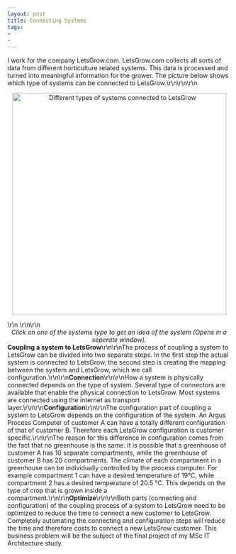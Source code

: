 ```yaml
---
layout: post
title: Connecting Systems
tags:
- 
- 
---
```


I work for the company LetsGrow.com. LetsGrow.com collects all sorts of data from different horticulture related systems. This data is processed and turned into meaningful information for the grower. The picture below shows which type of systems can be connected to LetsGrow.\r\n\r\n<!--more-->\r\n<p style="text-align: center;"><img class="size-full wp-image-175  aligncenter" title="LetsGrow connections to systems" usemap="#visImageMap" src="http://kalkie.dyndns.org/wp-content/uploads/2010/04/LetsGrow-connections-to-systems.png" alt="Different types of systems connected to LetsGrow" width="483" height="500" /></p>\r\n<map name="visImageMap"> <area onclick="return OnShapeClick(0,104);" onmouseover="UpdateTooltip(this,0,104)" onkeyup="OnShapeKey(0,104);" shape="POLYGON" coords="422,174,421,174,420,174,420,174,419,174,418,174,417,173,417,173,416,173,415,172,415,172,414,172,413,171,413,171,412,171,411,170,411,170,410,169,410,169,409,168,408,168,408,167,407,167,407,166,406,166,406,201,407,202,407,202,408,203,408,203,409,204,410,204,410,204,411,205,411,205,412,206,413,206,413,206,414,207,415,207,415,207,416,207,417,208,417,208,418,208,419,208,420,209,420,209,421,209,422,209,422,174,421,174,421,209,422,208,421,208,421,208,420,208,419,207,419,207,418,207,418,207,417,207,417,207,417,207,416,206,416,206,415,206,415,206,414,206,414,206,414,205,413,205,413,205,412,205,412,204,412,204,411,204,411,204,410,203,410,203,410,203,409,203,409,202,409,202,408,202,408,201,408,201,407,201,407,200,407,200,407,166,406,167,406,167,407,168,407,168,407,168,408,169,408,169,409,169,409,170,409,170,410,170,410,171,411,171,411,171,411,171,412,172,412,172,412,172,413,172,413,173,414,173,414,173,415,173,415,173,416,174,416,174,417,174,417,174,417,174,418,174,418,175,419,175,419,175,420,175,420,175,421,175,421,175,422,175,422,175" href="http://www.hoogendoorn.ca/Products_12/040+Nomad.htm" target="_blank" /> <area onclick="return OnShapeClick(0,104);" onmouseover="UpdateTooltip(this,0,104)" onkeyup="OnShapeKey(0,104);" shape="POLYGON" coords="422,174,447,161,431,152,406,166,407,166,407,167,408,168,408,168,409,168,410,169,410,169,411,170,411,170,412,171,413,171,413,171,414,172,415,172,415,172,416,173,417,173,417,173,418,174,419,174,420,174,420,174,421,174,422,174,422,173,422,173,421,173,421,173,420,173,420,173,419,173,418,173,418,172,417,172,417,172,417,172,416,172,416,171,415,171,415,171,414,171,414,171,414,170,413,170,413,170,412,170,412,169,412,169,411,169,411,169,410,168,410,168,410,168,409,168,409,167,409,167,408,167,408,166,408,166,407,166,407,165,407,165,432,153,447,162,421,174" href="http://www.hoogendoorn.ca/Products_12/040+Nomad.htm" target="_top" /> <area onclick="return OnShapeClick(0,104);" onmouseover="UpdateTooltip(this,0,104)" onkeyup="OnShapeKey(0,104);" shape="POLYGON" coords="446,196,447,195,447,195,447,161,447,161,431,152,406,166,406,166,406,166,406,166,406,166,406,201,406,201,407,202,407,202,408,203,408,203,409,204,410,204,410,204,411,205,411,205,412,206,413,206,413,206,414,207,415,207,415,207,416,207,417,208,417,208,418,208,419,208,420,209,420,209,421,209,422,209,422,209,446,196" href="http://www.hoogendoorn.ca/Products_12/040+Nomad.htm" target="_top" /> <area onclick="return OnShapeClick(0,104);" onmouseover="UpdateTooltip(this,0,104)" onkeyup="OnShapeKey(0,104);" shape="POLYGON" coords="403,131,403,152,451,152,451,131,403,131" href="http://www.hoogendoorn.ca/Products_12/040+Nomad.htm" target="_blank" /> <area onclick="return OnShapeClick(0,135);" onmouseover="UpdateTooltip(this,0,135)" onkeyup="OnShapeKey(0,135);" shape="POLYGON" coords="138,439,137,439,137,439,136,439,135,439,134,438,134,438,133,438,132,438,132,437,131,437,130,437,130,436,129,436,128,436,128,435,127,435,126,434,126,434,125,433,125,433,124,432,124,432,123,431,123,431,123,466,123,467,124,467,124,467,125,468,125,468,126,469,127,469,127,470,128,470,128,470,129,471,130,471,130,471,131,472,132,472,132,472,133,473,134,473,134,473,135,473,136,473,137,474,137,474,138,474,138,439,137,439,137,474,138,473,137,473,137,473,136,473,136,472,135,472,135,472,134,472,134,472,133,472,133,472,132,471,132,471,132,471,131,471,131,471,130,470,130,470,129,470,129,470,129,469,128,469,128,469,127,469,127,468,127,468,126,468,126,468,126,467,125,467,125,467,125,467,124,466,124,466,124,466,123,465,123,465,124,431,122,432,122,432,123,432,123,433,124,433,124,434,125,434,125,434,125,435,126,435,126,435,126,436,127,436,127,436,128,436,128,437,128,437,129,437,129,437,130,438,130,438,131,438,131,438,132,438,132,439,132,439,133,439,133,439,134,439,134,439,135,440,135,440,136,440,136,440,137,440,137,440,137,440,138,440,138,440" href="http://www.afas.nl/Software/Profit-Algemeen/Profit-Algemeen.aspx" target="_top" /> <area onclick="return OnShapeClick(0,135);" onmouseover="UpdateTooltip(this,0,135)" onkeyup="OnShapeKey(0,135);" shape="POLYGON" coords="138,439,163,426,148,417,123,431,123,431,124,432,124,432,125,433,125,433,126,434,126,434,127,435,128,435,128,436,129,436,130,436,130,437,131,437,132,437,132,438,133,438,134,438,134,438,135,439,136,439,137,439,137,439,138,439,138,438,138,438,137,438,137,438,136,438,136,438,135,438,135,437,134,437,134,437,133,437,133,437,132,437,132,436,132,436,131,436,131,436,130,436,130,435,130,435,129,435,129,435,128,434,128,434,127,434,127,434,127,433,126,433,126,433,126,432,125,432,125,432,125,432,124,431,124,431,124,431,123,430,123,430,148,418,163,426,138,438" href="http://www.afas.nl/Software/Profit-Algemeen/Profit-Algemeen.aspx" target="_top" /> <area onclick="return OnShapeClick(0,135);" onmouseover="UpdateTooltip(this,0,135)" onkeyup="OnShapeKey(0,135);" shape="POLYGON" coords="163,461,163,460,163,460,163,426,163,426,148,417,123,431,123,431,123,431,123,431,123,431,123,466,123,466,123,467,124,467,124,467,125,468,125,468,126,469,127,469,127,470,128,470,128,470,129,471,130,471,130,471,131,472,132,472,132,472,133,473,134,473,134,473,135,473,136,473,137,474,137,474,138,474,138,474,163,461" href="http://www.afas.nl/Software/Profit-Algemeen/Profit-Algemeen.aspx" target="_top" /> <area onclick="return OnShapeClick(0,135);" onmouseover="UpdateTooltip(this,0,135)" onkeyup="OnShapeKey(0,135);" shape="POLYGON" coords="160,395,160,376,126,376,126,395,125,395,125,416,161,416,161,395,160,395" href="http://www.afas.nl/Software/Profit-Algemeen/Profit-Algemeen.aspx" target="_blank" /> <area onclick="return OnShapeClick(0,134);" onmouseover="UpdateTooltip(this,0,134)" onkeyup="OnShapeKey(0,134);" shape="POLYGON" coords="245,464,244,464,243,464,242,464,242,464,241,464,240,463,239,463,239,463,238,462,237,462,237,462,236,461,235,461,235,461,234,460,233,460,233,459,232,459,232,458,231,458,231,458,230,457,230,456,229,456,229,491,230,492,230,492,231,493,231,493,232,494,232,494,233,494,234,495,234,495,235,496,235,496,236,496,237,497,237,497,238,497,239,498,239,498,240,498,241,498,242,498,242,499,243,499,244,499,245,499,245,464,244,464,244,499,244,498,244,498,243,498,243,498,242,498,242,497,241,497,241,497,240,497,240,497,239,497,239,496,238,496,238,496,238,496,237,496,237,496,236,495,236,495,235,495,235,495,235,494,234,494,234,494,233,494,233,493,233,493,232,493,232,493,232,492,231,492,231,492,231,491,230,491,230,491,230,490,230,490,230,456,229,457,229,457,229,458,230,458,230,458,230,459,231,459,231,460,232,460,232,460,232,460,233,461,233,461,234,461,234,461,234,462,235,462,235,462,236,462,236,463,237,463,237,463,238,463,238,464,238,464,239,464,239,464,240,464,240,464,241,465,241,465,241,465,242,465,242,465,243,465,243,465,244,465,244,465,244,465" href="http://www.letsgrow.com/EN/Products/02i4All/" target="_top" /> <area onclick="return OnShapeClick(0,134);" onmouseover="UpdateTooltip(this,0,134)" onkeyup="OnShapeKey(0,134);" shape="POLYGON" coords="245,464,270,451,254,442,229,456,230,457,230,457,231,458,231,458,232,459,232,459,233,459,233,460,234,460,235,461,235,461,236,461,237,462,237,462,238,462,239,463,239,463,240,463,241,464,242,464,242,464,243,464,244,464,245,464,245,463,244,463,244,463,243,463,243,463,242,463,242,463,241,463,241,462,240,462,240,462,239,462,239,462,238,462,238,461,238,461,237,461,237,461,236,461,236,460,235,460,235,460,235,459,234,459,234,459,233,459,233,458,233,458,232,458,232,458,232,457,231,457,231,457,231,456,230,456,230,456,230,455,230,455,255,443,269,452,244,464" href="http://www.letsgrow.com/EN/Products/02i4All/" target="_top" /> <area onclick="return OnShapeClick(0,134);" onmouseover="UpdateTooltip(this,0,134)" onkeyup="OnShapeKey(0,134);" shape="POLYGON" coords="269,486,270,485,270,485,270,451,270,451,254,442,229,456,229,456,229,456,229,456,229,456,229,491,229,491,230,492,230,492,231,493,231,493,232,494,232,494,233,494,234,495,234,495,235,496,235,496,236,496,237,497,237,497,238,497,239,498,239,498,240,498,241,498,242,498,242,499,243,499,244,499,245,499,245,499,269,486" href="http://www.letsgrow.com/EN/Products/02i4All/" target="_top" /> <area onclick="return OnShapeClick(0,134);" onmouseover="UpdateTooltip(this,0,134)" onkeyup="OnShapeKey(0,134);" shape="POLYGON" coords="247,421,239,421,235,421,235,442,239,442,247,442,264,442,264,421,247,421" href="http://www.letsgrow.com/EN/Products/02i4All/" target="_top" /> <area onclick="return OnShapeClick(0,133);" onmouseover="UpdateTooltip(this,0,133)" onkeyup="OnShapeKey(0,133);" shape="POLYGON" coords="354,433,353,433,353,433,352,433,351,433,350,432,350,432,349,432,348,431,348,431,347,431,346,431,346,430,345,430,344,429,344,429,343,429,342,428,342,428,341,427,341,427,340,426,340,426,339,425,339,425,339,460,339,460,340,461,340,461,341,462,341,462,342,463,343,463,343,464,344,464,344,464,345,465,346,465,346,465,347,466,348,466,348,466,349,466,350,467,350,467,351,467,352,467,353,467,353,468,354,468,354,433,353,433,353,468,354,467,353,467,353,467,352,466,352,466,351,466,351,466,350,466,350,466,349,466,349,465,348,465,348,465,348,465,347,465,347,464,346,464,346,464,345,464,345,464,345,463,344,463,344,463,343,463,343,462,343,462,342,462,342,462,342,461,341,461,341,461,341,460,340,460,340,460,340,460,339,459,339,459,340,425,338,426,338,426,339,426,339,427,340,427,340,428,341,428,341,428,341,429,342,429,342,429,342,429,343,430,343,430,344,430,344,430,344,431,345,431,345,431,346,431,346,432,347,432,347,432,348,432,348,432,348,433,349,433,349,433,350,433,350,433,351,433,351,434,352,434,352,434,353,434,353,434,353,434,354,434,354,434" href="http://www.match-online.nl/Default.aspx" target="_top" /> <area onclick="return OnShapeClick(0,133);" onmouseover="UpdateTooltip(this,0,133)" onkeyup="OnShapeKey(0,133);" shape="POLYGON" coords="354,433,379,419,364,411,339,425,339,425,340,426,340,426,341,427,341,427,342,428,342,428,343,429,344,429,344,429,345,430,346,430,346,431,347,431,348,431,348,431,349,432,350,432,350,432,351,433,352,433,353,433,353,433,354,433,354,432,354,432,353,432,353,432,352,432,352,432,351,431,351,431,350,431,350,431,349,431,349,431,348,430,348,430,348,430,347,430,347,430,346,429,346,429,346,429,345,429,345,428,344,428,344,428,343,428,343,427,343,427,342,427,342,427,342,426,341,426,341,426,341,425,340,425,340,425,340,424,339,424,339,424,364,412,379,420,354,432" href="http://www.match-online.nl/Default.aspx" target="_top" /> <area onclick="return OnShapeClick(0,133);" onmouseover="UpdateTooltip(this,0,133)" onkeyup="OnShapeKey(0,133);" shape="POLYGON" coords="358,414,339,425,339,425,339,425,339,425,339,425,339,460,339,460,339,460,340,461,340,461,341,462,341,462,342,463,343,463,343,464,344,464,344,464,345,465,346,465,346,465,347,466,348,466,348,466,349,466,350,467,350,467,351,467,352,467,353,467,353,468,354,468,354,468,379,454,379,454,379,454,379,419,379,419,369,414,396,414,396,392,353,392,348,392,306,392,306,414,348,414,353,414,358,414" href="http://www.match-online.nl/Default.aspx" target="_top" /> <area onclick="return OnShapeClick(0,132);" onmouseover="UpdateTooltip(this,0,132)" onkeyup="OnShapeKey(0,132);" shape="POLYGON" coords="74,375,73,375,72,375,71,374,71,374,70,374,69,374,69,373,68,373,67,373,66,373,66,372,65,372,64,371,64,371,63,371,63,370,62,370,61,369,61,369,60,368,60,368,59,367,59,367,58,366,58,402,59,402,59,403,60,403,60,404,61,404,61,404,62,405,63,405,63,406,64,406,65,406,65,407,66,407,67,407,67,408,68,408,69,408,69,408,70,409,71,409,71,409,72,409,73,409,74,409,74,375,73,375,73,409,73,408,73,408,72,408,72,408,71,408,71,408,70,408,70,407,69,407,69,407,68,407,68,407,67,407,67,406,67,406,66,406,66,406,66,406,65,406,65,405,64,405,64,405,63,405,63,404,63,404,62,404,62,404,62,403,61,403,61,403,61,402,60,402,60,402,60,402,59,401,59,401,59,401,59,366,58,367,58,368,58,368,59,368,59,369,60,369,60,370,60,370,61,370,61,370,61,371,62,371,62,371,63,372,63,372,64,372,64,372,64,373,65,373,65,373,66,373,66,374,67,374,67,374,67,374,68,374,68,374,69,375,69,375,70,375,70,375,71,375,71,375,72,375,72,376,73,376,73,376,73,376,73,376" href="http://www.microsoft.com/dynamics/en/us/products/nav-overview.aspx" target="_top" /> <area onclick="return OnShapeClick(0,132);" onmouseover="UpdateTooltip(this,0,132)" onkeyup="OnShapeKey(0,132);" shape="POLYGON" coords="74,375,99,361,83,353,58,366,59,367,59,367,60,368,60,368,61,369,61,369,62,370,63,370,63,371,64,371,64,371,65,372,66,372,66,373,67,373,68,373,69,373,69,374,70,374,71,374,71,374,72,375,73,375,74,375,74,374,73,374,73,374,72,374,72,373,71,373,71,373,70,373,70,373,69,373,69,373,68,372,68,372,68,372,67,372,67,372,66,371,66,371,66,371,65,371,65,370,64,370,64,370,63,370,63,369,63,369,62,369,62,369,62,368,61,368,61,368,61,367,60,367,60,367,60,366,59,366,59,366,59,366,84,354,99,362,73,374" href="http://www.microsoft.com/dynamics/en/us/products/nav-overview.aspx" target="_top" /> <area onclick="return OnShapeClick(0,132);" onmouseover="UpdateTooltip(this,0,132)" onkeyup="OnShapeKey(0,132);" shape="POLYGON" coords="114,333,114,314,47,314,47,333,33,333,33,355,79,355,58,366,58,366,58,366,58,366,58,366,58,402,58,402,59,402,59,403,60,403,60,404,61,404,61,404,62,405,63,405,63,406,64,406,65,406,65,407,66,407,67,407,67,408,68,408,69,408,69,408,70,409,71,409,71,409,72,409,73,409,74,409,74,409,98,396,99,396,99,396,99,361,99,361,87,355,128,355,128,333,114,333" href="http://www.microsoft.com/dynamics/en/us/products/nav-overview.aspx" target="_top" /> <area onclick="return OnShapeClick(0,131);" onmouseover="UpdateTooltip(this,0,131)" onkeyup="OnShapeKey(0,131);" shape="POLYGON" coords="415,370,415,370,414,370,413,370,412,370,412,369,411,369,410,369,410,368,409,368,408,368,408,368,407,367,406,367,406,366,405,366,404,366,404,365,403,365,403,364,402,364,401,363,401,363,400,362,400,362,400,397,400,397,401,398,401,398,402,399,403,399,403,400,404,400,404,401,405,401,406,401,406,402,407,402,408,402,408,403,409,403,410,403,410,403,411,404,412,404,412,404,413,404,414,404,415,405,415,405,415,370,414,370,414,405,415,404,415,404,414,404,414,403,413,403,412,403,412,403,411,403,411,403,411,403,410,402,410,402,409,402,409,402,408,402,408,401,408,401,407,401,407,401,406,401,406,400,405,400,405,400,405,400,404,399,404,399,404,399,403,399,403,398,403,398,402,398,402,397,402,397,401,397,401,397,401,396,401,396,401,362,399,363,400,363,400,363,401,364,401,364,401,365,402,365,402,365,403,366,403,366,403,366,404,366,404,367,405,367,405,367,405,367,406,368,406,368,407,368,407,368,407,369,408,369,408,369,409,369,409,369,410,370,410,370,411,370,411,370,411,370,412,370,412,371,413,371,413,371,414,371,414,371,415,371,415,371,415,371" href="http://www.letsgrow.com/EN/Products/05Teleview/" target="_top" /> <area onclick="return OnShapeClick(0,131);" onmouseover="UpdateTooltip(this,0,131)" onkeyup="OnShapeKey(0,131);" shape="POLYGON" coords="415,370,441,356,425,348,400,362,400,362,401,363,401,363,402,364,403,364,403,365,404,365,404,366,405,366,406,366,406,367,407,367,408,368,408,368,409,368,410,368,410,369,411,369,412,369,412,370,413,370,414,370,415,370,415,370,416,369,415,369,415,369,414,369,414,369,413,369,413,368,412,368,411,368,411,368,411,368,410,368,410,367,409,367,409,367,408,367,408,367,408,366,407,366,407,366,406,366,406,365,405,365,405,365,405,365,404,364,404,364,404,364,403,364,403,363,403,363,402,363,402,362,402,362,401,362,401,361,401,361,401,361,425,349,440,357,415,369" href="http://www.letsgrow.com/EN/Products/05Teleview/" target="_top" /> <area onclick="return OnShapeClick(0,131);" onmouseover="UpdateTooltip(this,0,131)" onkeyup="OnShapeKey(0,131);" shape="POLYGON" coords="428,328,423,328,395,328,395,350,422,350,400,362,400,362,400,362,400,362,400,362,400,397,400,397,400,397,401,398,401,398,402,399,403,399,403,400,404,400,404,401,405,401,406,401,406,402,407,402,408,402,408,403,409,403,410,403,410,403,411,404,412,404,412,404,413,404,414,404,415,405,415,405,415,405,440,391,441,391,441,391,441,356,441,356,429,350,458,350,458,328,428,328" href="http://www.letsgrow.com/EN/Products/05Teleview/" target="_top" /> <area onclick="return OnShapeClick(0,130);" onmouseover="UpdateTooltip(this,0,130)" onkeyup="OnShapeKey(0,130);" shape="POLYGON" coords="448,273,447,272,446,272,445,272,445,272,444,272,443,271,443,271,442,271,441,271,440,270,440,270,439,270,438,269,438,269,437,268,437,268,436,268,435,267,435,267,434,266,434,266,433,265,433,265,432,264,432,299,433,300,433,300,434,301,434,301,435,302,435,302,436,303,437,303,437,303,438,304,439,304,439,304,440,305,440,305,441,305,442,306,443,306,443,306,444,306,445,307,445,307,446,307,447,307,448,307,448,273,447,273,447,307,447,306,447,306,446,306,446,306,445,306,445,305,444,305,444,305,443,305,443,305,442,305,442,305,441,304,441,304,441,304,440,304,440,304,439,303,439,303,439,303,438,303,438,302,437,302,437,302,437,302,436,301,436,301,436,301,435,301,435,300,435,300,434,300,434,300,434,299,433,299,433,299,433,299,433,264,432,265,432,265,432,266,433,266,433,267,434,267,434,267,434,268,435,268,435,268,435,268,436,269,436,269,437,269,437,270,438,270,438,270,438,270,439,271,439,271,440,271,440,271,441,271,441,272,441,272,442,272,442,272,443,272,443,272,444,273,444,273,445,273,445,273,446,273,446,273,446,273,447,273,447,274,447,274" href="http://www.thegreenery.com/?pag=212" target="_top" /> <area onclick="return OnShapeClick(0,130);" onmouseover="UpdateTooltip(this,0,130)" onkeyup="OnShapeKey(0,130);" shape="POLYGON" coords="448,273,473,259,457,250,432,264,433,265,433,265,434,266,434,266,435,267,435,267,436,268,437,268,437,268,438,269,438,269,439,270,440,270,440,270,441,271,442,271,443,271,443,271,444,272,445,272,445,272,446,272,447,272,448,273,448,272,447,272,447,271,446,271,446,271,445,271,445,271,444,271,444,270,443,270,443,270,442,270,442,270,441,270,441,269,441,269,440,269,440,269,439,269,439,268,439,268,438,268,438,268,437,267,437,267,437,267,436,267,436,266,436,266,435,266,435,265,435,265,434,265,434,264,434,264,433,264,433,263,433,263,458,251,473,260,447,272" href="http://www.thegreenery.com/?pag=212" target="_top" /> <area onclick="return OnShapeClick(0,130);" onmouseover="UpdateTooltip(this,0,130)" onkeyup="OnShapeKey(0,130);" shape="POLYGON" coords="472,294,473,293,473,293,473,259,473,259,457,250,432,264,432,264,432,264,432,264,432,264,432,299,432,299,433,300,433,300,434,301,434,301,435,302,435,302,436,303,437,303,437,303,438,304,439,304,439,304,440,305,440,305,441,305,442,306,443,306,443,306,444,306,445,307,445,307,446,307,447,307,448,307,448,307,472,294" href="http://www.thegreenery.com/?pag=212" target="_top" /> <area onclick="return OnShapeClick(0,130);" onmouseover="UpdateTooltip(this,0,130)" onkeyup="OnShapeKey(0,130);" shape="POLYGON" coords="422,228,422,249,483,249,483,228,422,228" href="http://www.thegreenery.com/?pag=212" target="_top" /> <area onclick="return OnShapeClick(0,129);" onmouseover="UpdateTooltip(this,0,129)" onkeyup="OnShapeKey(0,129);" shape="POLYGON" coords="245,82,244,81,243,81,242,81,242,81,241,81,240,80,239,80,239,80,238,80,237,79,237,79,236,79,235,78,235,78,234,77,233,77,233,77,232,76,232,76,231,75,231,75,230,74,230,74,229,73,229,108,230,109,230,109,231,110,231,110,232,111,232,111,233,112,234,112,234,112,235,113,235,113,236,113,237,114,237,114,238,114,239,115,239,115,240,115,241,115,242,116,242,116,243,116,244,116,245,116,245,82,244,82,244,116,244,115,244,115,243,115,243,115,242,115,242,115,241,114,241,114,240,114,240,114,239,114,239,114,238,113,238,113,238,113,237,113,237,113,236,113,236,112,235,112,235,112,235,111,234,111,234,111,233,111,233,111,233,110,232,110,232,110,232,109,231,109,231,109,231,109,230,108,230,108,230,108,230,108,230,73,229,74,229,74,229,75,230,75,230,76,230,76,231,76,231,77,232,77,232,77,232,77,233,78,233,78,234,78,234,79,234,79,235,79,235,79,236,80,236,80,237,80,237,80,238,80,238,81,238,81,239,81,239,81,240,81,240,82,241,82,241,82,241,82,242,82,242,82,243,82,243,82,244,83,244,83,244,83" href="http://www.isii.nl/" target="_top" /> <area onclick="return OnShapeClick(0,129);" onmouseover="UpdateTooltip(this,0,129)" onkeyup="OnShapeKey(0,129);" shape="POLYGON" coords="245,82,270,68,254,59,229,73,230,74,230,74,231,75,231,75,232,76,232,76,233,77,233,77,234,77,235,78,235,78,236,79,237,79,237,79,238,80,239,80,239,80,240,80,241,81,242,81,242,81,243,81,244,81,245,82,245,81,244,81,244,80,243,80,243,80,242,80,242,80,241,80,241,80,240,79,240,79,239,79,239,79,238,79,238,78,238,78,237,78,237,78,236,78,236,77,235,77,235,77,235,77,234,76,234,76,233,76,233,76,233,75,232,75,232,75,232,74,231,74,231,74,231,74,230,73,230,73,230,73,230,72,255,60,269,69,244,81" href="http://www.isii.nl/" target="_top" /> <area onclick="return OnShapeClick(0,129);" onmouseover="UpdateTooltip(this,0,129)" onkeyup="OnShapeKey(0,129);" shape="POLYGON" coords="280,38,280,22,301,22,301,0,207,0,207,22,227,22,227,38,219,38,219,60,253,60,229,73,229,73,229,73,229,73,229,73,229,108,229,108,230,109,230,109,231,110,231,110,232,111,232,111,233,112,234,112,234,112,235,113,235,113,236,113,237,114,237,114,238,114,239,115,239,115,240,115,241,115,242,116,242,116,243,116,244,116,245,116,245,116,269,103,270,102,270,102,270,68,270,68,255,60,285,60,285,38,280,38" href="http://www.isii.nl/" target="_top" /> <area onclick="return OnShapeClick(0,128);" onmouseover="UpdateTooltip(this,0,128)" onkeyup="OnShapeKey(0,128);" shape="POLYGON" coords="354,111,353,110,353,110,352,110,351,110,350,110,350,109,349,109,348,109,348,109,347,108,346,108,346,108,345,107,344,107,344,106,343,106,342,106,342,105,341,105,341,104,340,104,340,103,339,103,339,102,339,137,339,138,340,138,340,139,341,139,341,140,342,140,343,141,343,141,344,141,344,142,345,142,346,142,346,143,347,143,348,143,348,144,349,144,350,144,350,144,351,145,352,145,353,145,353,145,354,145,354,111,353,111,353,145,354,144,353,144,353,144,352,144,352,144,351,144,351,143,350,143,350,143,349,143,349,143,348,143,348,142,348,142,347,142,347,142,346,142,346,142,345,141,345,141,345,141,344,141,344,140,343,140,343,140,343,140,342,139,342,139,342,139,341,138,341,138,341,138,340,138,340,137,340,137,339,137,339,137,340,102,338,103,338,103,339,104,339,104,340,105,340,105,341,105,341,106,341,106,342,106,342,106,342,107,343,107,343,107,344,108,344,108,344,108,345,108,345,109,346,109,346,109,347,109,347,109,348,110,348,110,348,110,349,110,349,110,350,111,350,111,351,111,351,111,352,111,352,111,353,111,353,111,353,112,354,112,354,112" href="http://www.priva.nl/eCache/DEF/3/347.c3Vic2l0ZT00Jmxhbmc9NA.html" target="_top" /> <area onclick="return OnShapeClick(0,128);" onmouseover="UpdateTooltip(this,0,128)" onkeyup="OnShapeKey(0,128);" shape="POLYGON" coords="354,111,379,97,364,88,339,102,339,103,340,103,340,104,341,104,341,105,342,105,342,106,343,106,344,106,344,107,345,107,346,108,346,108,347,108,348,109,348,109,349,109,350,109,350,110,351,110,352,110,353,110,353,110,354,111,354,110,354,110,353,109,353,109,352,109,352,109,351,109,351,109,350,109,350,108,349,108,349,108,348,108,348,108,348,107,347,107,347,107,346,107,346,107,346,106,345,106,345,106,344,106,344,105,343,105,343,105,343,105,342,104,342,104,342,104,341,103,341,103,341,103,340,103,340,102,340,102,339,102,339,101,364,89,379,98,354,110" href="http://www.priva.nl/eCache/DEF/3/347.c3Vic2l0ZT00Jmxhbmc9NA.html" target="_top" /> <area onclick="return OnShapeClick(0,128);" onmouseover="UpdateTooltip(this,0,128)" onkeyup="OnShapeKey(0,128);" shape="POLYGON" coords="379,69,379,49,343,49,343,69,300,69,300,90,360,90,339,102,339,102,339,102,339,102,339,102,339,137,339,137,339,138,340,138,340,139,341,139,341,140,342,140,343,141,343,141,344,141,344,142,345,142,346,142,346,143,347,143,348,143,348,144,349,144,350,144,350,144,351,145,352,145,353,145,353,145,354,145,354,145,379,132,379,131,379,131,379,97,379,97,367,90,418,90,418,69,379,69" href="http://www.priva.nl/eCache/DEF/3/347.c3Vic2l0ZT00Jmxhbmc9NA.html" target="_top" /> <area onclick="return OnShapeClick(0,127);" onmouseover="UpdateTooltip(this,0,127)" onkeyup="OnShapeKey(0,127);" shape="POLYGON" coords="41,277,41,277,40,277,39,276,38,276,38,276,37,276,36,275,36,275,35,275,34,275,34,274,33,274,32,274,32,273,31,273,30,272,30,272,29,271,29,271,28,270,27,270,27,269,26,269,26,268,26,304,26,304,27,305,27,305,28,306,29,306,29,306,30,307,30,307,31,308,32,308,32,308,33,309,34,309,34,309,35,310,36,310,36,310,37,310,38,311,38,311,39,311,40,311,41,311,41,311,41,277,40,277,40,311,41,310,41,310,40,310,40,310,39,310,39,310,38,310,37,310,37,309,37,309,36,309,36,309,35,309,35,309,34,308,34,308,34,308,33,308,33,308,32,307,32,307,31,307,31,307,31,306,30,306,30,306,30,306,29,305,29,305,29,305,28,304,28,304,28,304,27,304,27,303,27,303,27,303,27,268,25,269,26,270,26,270,27,270,27,271,27,271,28,272,28,272,29,272,29,273,29,273,30,273,30,273,31,274,31,274,31,274,32,274,32,275,33,275,33,275,34,275,34,276,34,276,35,276,35,276,36,276,36,276,37,277,37,277,37,277,38,277,38,277,39,277,39,277,40,278,40,278,41,278,41,278,41,278" href="http://www.letsgrow.com/EN/Products/06MeteoConsult/" target="_top" /> <area onclick="return OnShapeClick(0,127);" onmouseover="UpdateTooltip(this,0,127)" onkeyup="OnShapeKey(0,127);" shape="POLYGON" coords="41,277,67,263,51,255,26,268,26,269,27,269,27,270,28,270,29,271,29,271,30,272,30,272,31,273,32,273,32,274,33,274,34,274,34,275,35,275,36,275,36,275,37,276,38,276,38,276,39,276,40,277,41,277,41,277,42,276,41,276,41,276,40,276,40,276,39,275,39,275,38,275,37,275,37,275,37,275,36,274,36,274,35,274,35,274,34,274,34,273,34,273,33,273,33,273,32,272,32,272,31,272,31,272,31,271,30,271,30,271,30,271,29,270,29,270,29,270,28,269,28,269,28,269,27,268,27,268,27,268,27,268,52,256,66,264,41,276" href="http://www.letsgrow.com/EN/Products/06MeteoConsult/" target="_top" /> <area onclick="return OnShapeClick(0,127);" onmouseover="UpdateTooltip(this,0,127)" onkeyup="OnShapeKey(0,127);" shape="POLYGON" coords="66,298,67,298,67,298,67,263,67,263,51,255,26,268,26,268,26,268,26,268,26,268,26,304,26,304,26,304,27,305,27,305,28,306,29,306,29,306,30,307,30,307,31,308,32,308,32,308,33,309,34,309,34,309,35,310,36,310,36,310,37,310,38,311,38,311,39,311,40,311,41,311,41,311,41,311,66,298" href="http://www.letsgrow.com/EN/Products/06MeteoConsult/" target="_top" /> <area onclick="return OnShapeClick(0,127);" onmouseover="UpdateTooltip(this,0,127)" onkeyup="OnShapeKey(0,127);" shape="POLYGON" coords="0,233,0,255,93,255,93,233,0,233" href="http://www.letsgrow.com/EN/Products/06MeteoConsult/" target="_top" /> <area onclick="return OnShapeClick(0,126);" onmouseover="UpdateTooltip(this,0,126)" onkeyup="OnShapeKey(0,126);" shape="POLYGON" coords="138,111,137,110,137,110,136,110,135,110,134,110,134,109,133,109,132,109,132,109,131,108,130,108,130,108,129,107,128,107,128,106,127,106,126,106,126,105,125,105,125,104,124,104,124,103,123,103,123,102,123,137,123,138,124,138,124,139,125,139,125,140,126,140,127,141,127,141,128,141,128,142,129,142,130,142,130,143,131,143,132,143,132,144,133,144,134,144,134,144,135,145,136,145,137,145,137,145,138,145,138,111,137,111,137,145,138,144,137,144,137,144,136,144,136,144,135,144,135,143,134,143,134,143,133,143,133,143,132,143,132,142,132,142,131,142,131,142,130,142,130,142,129,141,129,141,129,141,128,141,128,140,127,140,127,140,127,140,126,139,126,139,126,139,125,138,125,138,125,138,124,138,124,137,124,137,123,137,123,137,124,102,122,103,122,103,123,104,123,104,124,105,124,105,125,105,125,106,125,106,126,106,126,106,126,107,127,107,127,107,128,108,128,108,128,108,129,108,129,109,130,109,130,109,131,109,131,109,132,110,132,110,132,110,133,110,133,110,134,111,134,111,135,111,135,111,136,111,136,111,137,111,137,111,137,112,138,112,138,112" href="http://www.arguscontrols.com/system.htm" target="_top" /> <area onclick="return OnShapeClick(0,126);" onmouseover="UpdateTooltip(this,0,126)" onkeyup="OnShapeKey(0,126);" shape="POLYGON" coords="138,111,163,97,148,88,123,102,123,103,124,103,124,104,125,104,125,105,126,105,126,106,127,106,128,106,128,107,129,107,130,108,130,108,131,108,132,109,132,109,133,109,134,109,134,110,135,110,136,110,137,110,137,110,138,111,138,110,138,110,137,109,137,109,136,109,136,109,135,109,135,109,134,109,134,108,133,108,133,108,132,108,132,108,132,107,131,107,131,107,130,107,130,107,130,106,129,106,129,106,128,106,128,105,127,105,127,105,127,105,126,104,126,104,126,104,125,103,125,103,125,103,124,103,124,102,124,102,123,102,123,101,148,89,163,98,138,110" href="http://www.arguscontrols.com/system.htm" target="_top" /> <area onclick="return OnShapeClick(0,126);" onmouseover="UpdateTooltip(this,0,126)" onkeyup="OnShapeKey(0,126);" shape="POLYGON" coords="171,69,171,50,165,50,165,30,124,30,124,50,118,50,118,69,110,69,110,90,144,90,123,102,123,102,123,102,123,102,123,102,123,137,123,137,123,138,124,138,124,139,125,139,125,140,126,140,127,141,127,141,128,141,128,142,129,142,130,142,130,143,131,143,132,143,132,144,133,144,134,144,134,144,135,145,136,145,137,145,137,145,138,145,138,145,163,132,163,131,163,131,163,97,163,97,151,90,175,90,175,69,171,69" href="http://www.arguscontrols.com/system.htm" target="_top" /> <area onclick="return OnShapeClick(0,125);" onmouseover="UpdateTooltip(this,0,125)" onkeyup="OnShapeKey(0,125);" shape="POLYGON" coords="61,182,60,181,59,181,59,181,58,181,57,181,56,180,56,180,55,180,54,180,54,179,53,179,52,179,52,178,51,178,50,177,50,177,49,176,48,176,48,176,47,175,47,175,46,174,46,174,45,173,45,208,46,209,46,209,47,210,47,210,48,211,49,211,49,211,50,212,50,212,51,213,52,213,52,213,53,214,54,214,54,214,55,215,56,215,56,215,57,215,58,215,59,216,59,216,60,216,61,216,61,182,60,182,60,216,60,215,60,215,60,215,59,215,58,215,58,214,57,214,57,214,56,214,56,214,56,214,55,214,55,213,54,213,54,213,53,213,53,213,53,212,52,212,52,212,51,212,51,211,50,211,50,211,50,211,49,210,49,210,49,210,48,210,48,209,48,209,47,209,47,208,47,208,46,208,46,208,46,208,46,173,45,174,45,174,45,175,46,175,46,175,47,176,47,176,48,177,48,177,48,177,49,177,49,178,49,178,50,178,50,179,51,179,51,179,51,179,52,179,52,180,53,180,53,180,54,180,54,181,55,181,55,181,55,181,56,181,56,181,57,182,57,182,58,182,58,182,59,182,59,182,60,182,60,182,61,183,61,183" href="http://www.hortimax.com/4/1/4/en/products/climate-and-energy/multima.html" target="_top" /> <area onclick="return OnShapeClick(0,125);" onmouseover="UpdateTooltip(this,0,125)" onkeyup="OnShapeKey(0,125);" shape="POLYGON" coords="61,182,86,168,70,159,45,173,46,174,46,174,47,175,47,175,48,176,48,176,49,176,50,177,50,177,51,178,52,178,52,179,53,179,54,179,54,180,55,180,56,180,56,180,57,181,58,181,59,181,59,181,60,181,61,182,61,181,61,180,60,180,60,180,59,180,58,180,58,180,57,180,57,179,56,179,56,179,56,179,55,179,55,179,54,178,54,178,53,178,53,178,53,178,52,177,52,177,51,177,51,176,50,176,50,176,50,176,49,175,49,175,49,175,48,175,48,174,48,174,47,174,47,173,47,173,46,173,46,172,46,172,71,160,86,169,60,181" href="http://www.hortimax.com/4/1/4/en/products/climate-and-energy/multima.html" target="_top" /> <area onclick="return OnShapeClick(0,125);" onmouseover="UpdateTooltip(this,0,125)" onkeyup="OnShapeKey(0,125);" shape="POLYGON" coords="85,203,86,202,86,202,86,168,86,168,70,159,45,173,45,173,45,173,45,173,45,173,45,208,45,208,46,209,46,209,47,210,47,210,48,211,49,211,49,211,50,212,50,212,51,213,52,213,52,213,53,214,54,214,54,214,55,215,56,215,56,215,57,215,58,215,59,216,59,216,60,216,61,216,61,216,85,203" href="http://www.hortimax.com/4/1/4/en/products/climate-and-energy/multima.html" target="_top" /> <area onclick="return OnShapeClick(0,125);" onmouseover="UpdateTooltip(this,0,125)" onkeyup="OnShapeKey(0,125);" shape="POLYGON" coords="95,136,95,119,101,119,101,97,36,97,36,119,42,119,42,136,34,136,34,158,99,158,99,136,95,136" href="http://www.hortimax.com/4/1/4/en/products/climate-and-energy/multima.html" target="_top" /> </map>\r\n\r\n<address style="text-align: center;">Click on one of the systems type to get an idea of the system (Opens in a seperate window).</address><strong>Coupling a system to LetsGrow</strong>\r\n\r\nThe process of coupling a system to LetsGrow can be divided into two separate steps. In the first step the actual system is connected to LetsGrow, the second step is creating the mapping between the system and LetsGrow, which we call configuration.\r\n\r\n<strong>Connection</strong>\r\n\r\nHow a system is physically connected depends on the type of system. Several type of connectors are available that enable the physical connection to LetsGrow. Most systems are connected using the internet as transport layer.\r\n\r\n<strong>Configuration</strong>\r\n\r\nThe configuration part of coupling a system to LetsGrow depends on the configuration of the system. An Argus Process Computer of customer A can have a totally different configuration of that of customer B. Therefore each LetsGrow configuration is customer specific.\r\n\r\nThe reason for this difference in configuration comes from the fact that no greenhouse is the same. It is possible that a greenhouse of customer A has 10 separate compartments, while the greenhouse of customer B has 20 compartments. The climate of each compartment in a greenhouse can be individually controlled by the process computer. For example compartment 1 can have a desired temperature of 19°C, while compartment 2 has a desired temperature of 20.5 °C. This depends on the type of crop that is grown inside a compartment.\r\n\r\n<strong>Optimize</strong>\r\n\r\nBoth parts (connecting and configuration) of the coupling process of a system to LetsGrow need to be optimized to reduce the time to connect a new customer to LetsGrow. Completely automating the connecting and configuration steps will reduce the time and therefore costs to connect a new LetsGrow customer. This business problem will be the subject of the final project of my MSc IT Architecture study.